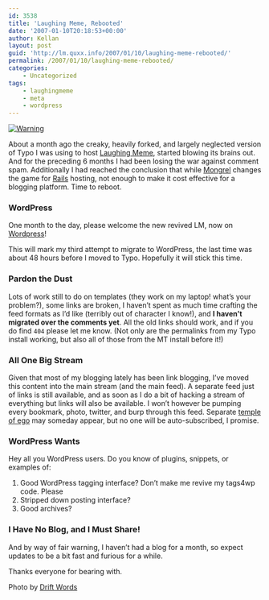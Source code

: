 ```yaml
---
id: 3538
title: 'Laughing Meme, Rebooted'
date: '2007-01-10T20:18:53+00:00'
author: Kellan
layout: post
guid: 'http://lm.quxx.info/2007/01/10/laughing-meme-rebooted/'
permalink: /2007/01/10/laughing-meme-rebooted/
categories:
    - Uncategorized
tags:
    - laughingmeme
    - meta
    - wordpress
---
```


[![Warning](http://farm1.static.flickr.com/1/272639_d672938762.jpg)](http://www.flickr.com/photos/drift-words/272639/ "Photo Sharing")

About a month ago the creaky, heavily forked, and largely neglected version of Typo I was using to host [Laughing Meme](http://laughingmeme.org), started blowing its brains out. And for the preceding 6 months I had been losing the war against comment spam. Additionally I had reached the conclusion that while [Mongrel](http://mongrel.rubyforge.org/) changes the game for [Rails](http://rubyonrails.org) hosting, not enough to make it cost effective for a blogging platform. Time to reboot.

### WordPress

One month to the day, please welcome the new revived LM, now on [Wordpress](http://wordpress.org)!

This will mark my third attempt to migrate to WordPress, the last time was about 48 hours before I moved to Typo. Hopefully it will stick this time.

### Pardon the Dust

Lots of work still to do on templates (they work on my laptop! what’s your problem?), some links are broken, I haven’t spent as much time crafting the feed formats as I’d like (terribly out of character I know!), and **I haven’t migrated over the comments yet**. All the old links should work, and if you do find `404` please let me know. (Not only are the permalinks from my Typo install working, but also all of those from the MT install before it!)

### All One Big Stream

Given that most of my blogging lately has been link blogging, I’ve moved this content into the main stream (and the main feed). A separate feed just of links is still available, and as soon as I do a bit of hacking a stream of everything but links will also be available. I won’t however be pumping every bookmark, photo, twitter, and burp through this feed. Separate [temple of ego](http://adactio.com/extras/stream/) may someday appear, but no one will be auto-subscribed, I promise.

### WordPress Wants

Hey all you WordPress users. Do you know of plugins, snippets, or examples of:

1. Good WordPress tagging interface? Don’t make me revive my tags4wp code. Please
2. Stripped down posting interface?
3. Good archives?

### I Have No Blog, and I Must Share!

And by way of fair warning, I haven’t had a blog for a month, so expect updates to be a bit fast and furious for a while.

Thanks everyone for bearing with.

Photo by [Drift Words](http://www.flickr.com/photos/drift-words)